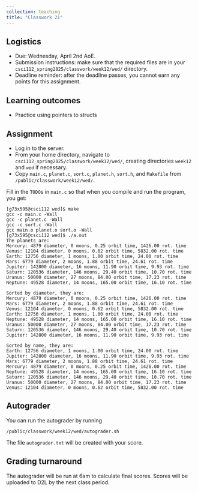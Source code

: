 ```yaml
---
collection: teaching
title: "Classwork 21"
---
```


## Logistics
* Due: Wednesday, April 2nd AoE.
* Submission instructions: make sure that the required files are in your
	`csci112_spring2025/classwork/week12/wed/` directory.
* Deadline reminder: after the deadline passes, you cannot earn any points for
	this assignment.

## Learning outcomes
* Practice using pointers to structs

## Assignment

* Log in to the server.
* From your home directory, navigate to `csci112_spring2025/classwork/week12/wed/`, creating directories `week12`
and `wed` if necessary.
* Copy `main.c`, `planet.c`, `sort.c`, `planet.h`, `sort.h`, and `Makefile` from
	`/public/classwork/week12/wed/`.

Fill in the `TODO`s in `main.c` so that when you compile and run the program,
you get:

```
[g73x595@csci112 wed]$ make
gcc -c main.c -Wall
gcc -c planet.c -Wall
gcc -c sort.c -Wall
gcc main.o planet.o sort.o -Wall
[g73x595@csci112 wed]$ ./a.out
The planets are:
Mercury: 4879 diameter, 0 moons, 0.25 orbit time, 1426.00 rot. time
Venus: 12104 diameter, 0 moons, 0.62 orbit time, 5832.00 rot. time
Earth: 12756 diameter, 1 moons, 1.00 orbit time, 24.00 rot. time
Mars: 6779 diameter, 2 moons, 1.88 orbit time, 24.61 rot. time
Jupiter: 142800 diameter, 16 moons, 11.90 orbit time, 9.93 rot. time
Saturn: 120536 diameter, 146 moons, 29.40 orbit time, 10.70 rot. time
Uranus: 50000 diameter, 27 moons, 84.00 orbit time, 17.23 rot. time
Neptune: 49528 diameter, 14 moons, 165.00 orbit time, 16.10 rot. time

Sorted by diameter, they are:
Mercury: 4879 diameter, 0 moons, 0.25 orbit time, 1426.00 rot. time
Mars: 6779 diameter, 2 moons, 1.88 orbit time, 24.61 rot. time
Venus: 12104 diameter, 0 moons, 0.62 orbit time, 5832.00 rot. time
Earth: 12756 diameter, 1 moons, 1.00 orbit time, 24.00 rot. time
Neptune: 49528 diameter, 14 moons, 165.00 orbit time, 16.10 rot. time
Uranus: 50000 diameter, 27 moons, 84.00 orbit time, 17.23 rot. time
Saturn: 120536 diameter, 146 moons, 29.40 orbit time, 10.70 rot. time
Jupiter: 142800 diameter, 16 moons, 11.90 orbit time, 9.93 rot. time

Sorted by name, they are:
Earth: 12756 diameter, 1 moons, 1.00 orbit time, 24.00 rot. time
Jupiter: 142800 diameter, 16 moons, 11.90 orbit time, 9.93 rot. time
Mars: 6779 diameter, 2 moons, 1.88 orbit time, 24.61 rot. time
Mercury: 4879 diameter, 0 moons, 0.25 orbit time, 1426.00 rot. time
Neptune: 49528 diameter, 14 moons, 165.00 orbit time, 16.10 rot. time
Saturn: 120536 diameter, 146 moons, 29.40 orbit time, 10.70 rot. time
Uranus: 50000 diameter, 27 moons, 84.00 orbit time, 17.23 rot. time
Venus: 12104 diameter, 0 moons, 0.62 orbit time, 5832.00 rot. time
```

## Autograder

You can run the autograder by running

```
/public/classwork/week12/wed/autograder.sh
```

The file `autograder.txt` will be created with your score.


## Grading turnaround

The autograder will be run at 6am to calculate final scores. Scores will be
uploaded to D2L by the next class period.
